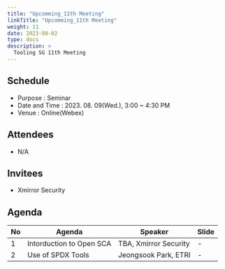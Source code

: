 ```yaml
---
title: "Upcomming_11th Meeting"
linkTitle: "Upcomming_11th Meeting"
weight: 11
date: 2023-08-02
type: docs
description: >
  Tooling SG 11th Meeting
---
```


## Schedule

* Purpose : Seminar
* Date and Time : 2023. 08. 09(Wed.), 3:00 ~ 4:30 PM
* Venue : Online(Webex)

## Attendees
* N/A

## Invitees
* Xmirror Security

## Agenda
| No | Agenda           | Speaker | Slide |
|----|-----------------|------|------|
| 1  | Intorduction to Open SCA | TBA, Xmirror Security | - |
| 2  | Use of SPDX Tools | Jeongsook Park, ETRI | - |